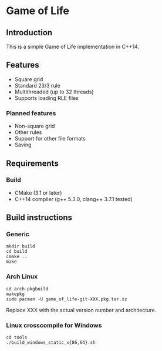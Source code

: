 # Game of Life

## Introduction
This is a simple Game of Life implementation in C++14.

## Features
* Square grid
* Standard 23/3 rule
* Multithreaded (up to 32 threads)
* Supports loading RLE files

### Planned features
* Non-square grid
* Other rules
* Support for other file formats
* Saving

## Requirements
### Build
* CMake (3.1 or later)
* C++14 compiler (g++ 5.3.0, clang++ 3.7.1 tested)

## Build instructions
### Generic
    mkdir build
    cd build
    cmake ..
    make

### Arch Linux
    cd arch-pkgbuild
    makepkg
    sudo pacman -U game_of_life-git-XXX.pkg.tar.xz
Replace XXX with the actual version number and architecture.

### Linux crosscompile for Windows
    cd tools
    ./build_windows_static_x{86,64}.sh
